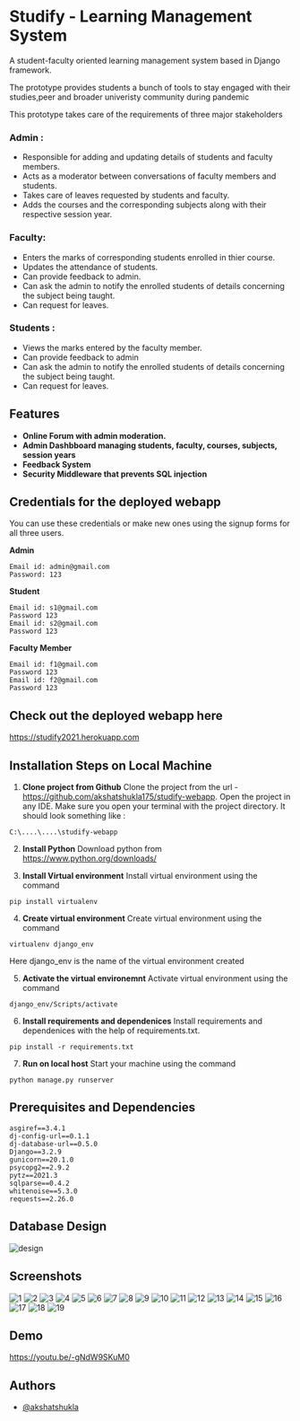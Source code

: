 
# Studify - Learning Management System

A student-faculty oriented learning management system 
based in Django framework.

The prototype provides students a bunch of tools to stay engaged with 
their studies,peer and broader univeristy community during pandemic

This prototype takes care of the requirements of three major stakeholders
### Admin : 
- Responsible for adding and updating details of students and faculty members.
- Acts as a moderator between conversations of faculty members and students.
- Takes care of leaves requested by students and faculty.
- Adds the courses and the corresponding subjects along with their respective session year.

### Faculty:
- Enters the marks of corresponding students enrolled in thier course.
- Updates the attendance of students.
- Can provide feedback to admin.
- Can ask the admin to notify the enrolled students of details concerning the subject being taught.
- Can request for leaves.

### Students :
- Views the marks entered by the faculty member.
- Can provide feedback to admin
- Can ask the admin to notify the enrolled students of details concerning the subject being taught.
- Can request for leaves.


## Features

- **Online Forum with admin moderation.**
- **Admin Dashbboard managing students, faculty, courses, subjects, session years**
- **Feedback System**
- **Security Middleware that prevents SQL injection**

## Credentials for the deployed webapp

You can use these credentials or make new ones using the signup forms for all three users. 

**Admin**

    Email id: admin@gmail.com
    Password: 123
    
**Student**

    Email id: s1@gmail.com
    Password 123
    Email id: s2@gmail.com
    Password 123
    
**Faculty Member**

    Email id: f1@gmail.com
    Password 123
    Email id: f2@gmail.com
    Password 123

## Check out the deployed webapp here

https://studify2021.herokuapp.com
## Installation Steps on Local Machine

1. **Clone project from Github**
Clone the project from the url - https://github.com/akshatshukla175/studify-webapp.
Open the project in any IDE. Make sure you open your terminal with the project directory. It should look something like :
>> 
    C:\....\....\studify-webapp

2. **Install Python**
Download python from https://www.python.org/downloads/

3. **Install Virtual environment**
Install virtual environment using the command 
>>
    pip install virtualenv

4. **Create virtual environment**
Create virtual environment using the command
>>
    virtualenv django_env

Here django_env is the name of the virtual environment created

5. **Activate the virtual environemnt**
Activate virtual environment using the command
>>
    django_env/Scripts/activate

6. **Install requirements and dependenices**
Install requirements and dependenices with the help of requirements.txt.
>>
    pip install -r requirements.txt

7. **Run on local host**
Start your machine using the command
>>
    python manage.py runserver
## Prerequisites and Dependencies

>>
    asgiref==3.4.1
    dj-config-url==0.1.1
    dj-database-url==0.5.0
    Django==3.2.9
    gunicorn==20.1.0
    psycopg2==2.9.2
    pytz==2021.3
    sqlparse==0.4.2
    whitenoise==5.3.0
    requests==2.26.0
## Database Design

![design](https://github.com/akshatshukla175/studify-webapp/blob/main/demo/dd.png)
## Screenshots

![1](https://github.com/akshatshukla175/studify-webapp/blob/main/demo/1.png)
![2](https://github.com/akshatshukla175/studify-webapp/blob/main/demo/2.png)
![3](https://github.com/akshatshukla175/studify-webapp/blob/main/demo/3.png)
![4](https://github.com/akshatshukla175/studify-webapp/blob/main/demo/4.png)
![5](https://github.com/akshatshukla175/studify-webapp/blob/main/demo/5.png)
![6](https://github.com/akshatshukla175/studify-webapp/blob/main/demo/6.png)
![7](https://github.com/akshatshukla175/studify-webapp/blob/main/demo/7.png)
![8](https://github.com/akshatshukla175/studify-webapp/blob/main/demo/8.png)
![9](https://github.com/akshatshukla175/studify-webapp/blob/main/demo/9.png)
![10](https://github.com/akshatshukla175/studify-webapp/blob/main/demo/10.png)
![11](https://github.com/akshatshukla175/studify-webapp/blob/main/demo/11.png)
![12](https://github.com/akshatshukla175/studify-webapp/blob/main/demo/12.png)
![13](https://github.com/akshatshukla175/studify-webapp/blob/main/demo/13.png)
![14](https://github.com/akshatshukla175/studify-webapp/blob/main/demo/14.png)
![15](https://github.com/akshatshukla175/studify-webapp/blob/main/demo/15.png)
![16](https://github.com/akshatshukla175/studify-webapp/blob/main/demo/16.png)
![17](https://github.com/akshatshukla175/studify-webapp/blob/main/demo/17.png)
![18](https://github.com/akshatshukla175/studify-webapp/blob/main/demo/18.png)
![19](https://github.com/akshatshukla175/studify-webapp/blob/main/demo/19.png)

## Demo

https://youtu.be/-gNdW9SKuM0

## Authors

- [@akshatshukla](https://github.com/akshatshukla175)

